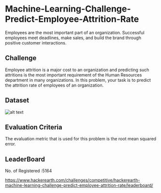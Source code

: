 # Machine-Learning-Challenge-Predict-Employee-Attrition-Rate
Employees are the most important part of an organization. Successful employees meet deadlines, make sales, and build the brand through positive customer interactions.

## Challenge
Employee attrition is a major cost to an organization and predicting such attritions is the most important requirement of the Human Resources department in many organizations. In this problem, your task is to predict the attrition rate of employees of an organization. 
## Dataset
![alt text](https://github.com/hrsht-13/rr/blob/master/data.png)

## Evaluation Criteria
The evaluation metric that is used for this problem is the root mean squared error.
## LeaderBoard
No. of Registered :5164

https://www.hackerearth.com/challenges/competitive/hackerearth-machine-learning-challenge-predict-employee-attrition-rate/leaderboard/

